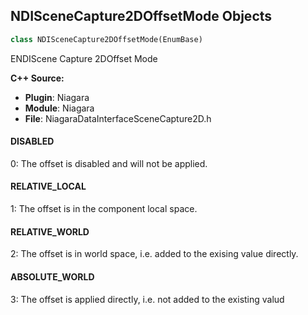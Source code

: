 ## NDISceneCapture2DOffsetMode Objects

```python
class NDISceneCapture2DOffsetMode(EnumBase)
```

ENDIScene Capture 2DOffset Mode

**C++ Source:**

- **Plugin**: Niagara
- **Module**: Niagara
- **File**: NiagaraDataInterfaceSceneCapture2D.h

<a id="unreal.NDISceneCapture2DOffsetMode.DISABLED"></a>

#### DISABLED

0: The offset is disabled and will not be applied.

<a id="unreal.NDISceneCapture2DOffsetMode.RELATIVE_LOCAL"></a>

#### RELATIVE_LOCAL

1: The offset is in the component local space.

<a id="unreal.NDISceneCapture2DOffsetMode.RELATIVE_WORLD"></a>

#### RELATIVE_WORLD

2: The offset is in world space, i.e. added to the exising value directly.

<a id="unreal.NDISceneCapture2DOffsetMode.ABSOLUTE_WORLD"></a>

#### ABSOLUTE_WORLD

3: The offset is applied directly, i.e. not added to the existing valud

<a id="unreal.NDIStaticMesh_SourceMode"></a>